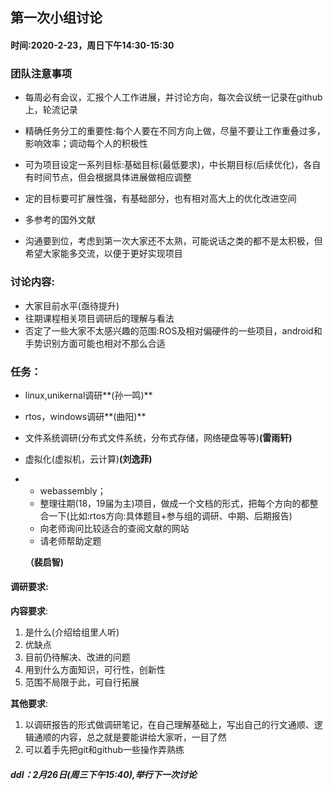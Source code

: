 ## 第一次小组讨论

#### 时间:2020-2-23，周日下午14:30-15:30

### 团队注意事项

* 每周必有会议，汇报个人工作进展，并讨论方向，每次会议统一记录在github上，轮流记录
* 精确任务分工的重要性:每个人要在不同方向上做，尽量不要让工作重叠过多，影响效率；调动每个人的积极性

* 可为项目设定一系列目标:基础目标(最低要求)，中长期目标(后续优化)，各自有时间节点，但会根据具体进展做相应调整
* 定的目标要可扩展性强，有基础部分，也有相对高大上的优化改进空间
* 多参考的国外文献
* 沟通要到位，考虑到第一次大家还不太熟，可能说话之类的都不是太积极，但希望大家能多交流，以便于更好实现项目

### 讨论内容:

* 大家目前水平(亟待提升)
* 往期课程相关项目调研后的理解与看法
* 否定了一些大家不太感兴趣的范围:ROS及相对偏硬件的一些项目，android和手势识别方面可能也相对不那么合适

### 任务：

* linux,unikernal调研**(孙一鸣)**

* rtos，windows调研**(曲阳)**

* 文件系统调研(分布式文件系统，分布式存储，网络硬盘等等)**(雷雨轩)**

* 虚拟化(虚拟机，云计算)**(刘逸菲)**

* * webassembly；
  * 整理往期(18，19届为主)项目，做成一个文档的形式，把每个方向的都整合一下(比如:rtos方向:具体题目+参与组的调研、中期、后期报告)
  * 向老师询问比较适合的查阅文献的网站
  * 请老师帮助定题

  **（裴启智)**

#### 调研要求:

**内容要求**:

1. 是什么(介绍给组里人听) 
2. 优缺点
3. 目前仍待解决、改进的问题
4. 用到什么方面知识，可行性，创新性
5. 范围不局限于此，可自行拓展

**其他要求**:

1. 以调研报告的形式做调研笔记，在自己理解基础上，写出自己的行文通顺、逻辑通顺的内容，总之就是要能讲给大家听，一目了然
2. 可以着手先把git和github一些操作弄熟练

##### ddl：2月26日(周三下午15:40),举行下一次讨论

### 